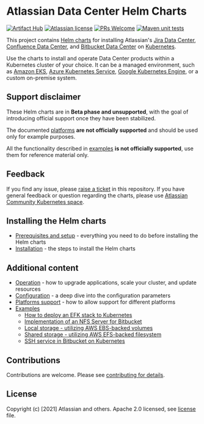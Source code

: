 # Atlassian Data Center Helm Charts

[![Artifact Hub](https://img.shields.io/endpoint?url=https://artifacthub.io/badge/repository/atlassian-data-center)](https://artifacthub.io/packages/search?repo=atlassian-data-center)
[![Atlassian license](https://img.shields.io/badge/license-Apache%202.0-blue.svg?style=flat-square)](LICENSE) 
[![PRs Welcome](https://img.shields.io/badge/PRs-welcome-brightgreen.svg?style=flat-square)](CONTRIBUTING.md) 
[![Maven unit tests](https://github.com/atlassian-labs/data-center-helm-charts/actions/workflows/maven.yml/badge.svg)](https://github.com/atlassian-labs/data-center-helm-charts/actions/workflows/maven.yml)

This project contains [Helm charts](https://helm.sh/) for installing Atlassian's [Jira Data Center](https://www.atlassian.com/enterprise/data-center/jira), [Confluence Data Center](https://www.atlassian.com/enterprise/data-center/confluence), and [Bitbucket Data Center](https://www.atlassian.com/enterprise/data-center/bitbucket) on [Kubernetes](https://kubernetes.io/docs/concepts/overview/what-is-kubernetes/). 

Use the charts to install and operate Data Center products within a Kubernetes cluster of your choice. It can be a managed environment, such as [Amazon EKS](https://aws.amazon.com/eks/), [Azure Kubernetes Service](https://azure.microsoft.com/en-au/services/kubernetes-service/), [Google Kubernetes Engine](https://cloud.google.com/kubernetes-engine), or a custom on-premise system.

## Support disclaimer

These Helm charts are in **Beta phase and unsupported**, with the goal of introducing official support once they have been
stabilized.

The documented [platforms](docs/PLATFORMS.md) **are not officially supported** and should be used only for example purposes.

All the functionality described in [examples](docs/examples) **is not officially supported**, use them for reference material only.

## Feedback

If you find any issue, please [raise a ticket](https://github.com/atlassian-labs/data-center-helm-charts/issues/new) in this repository. If you have general feedback or question regarding the charts, please use [Atlassian Community Kubernetes space](https://community.atlassian.com/t5/Atlassian-Data-Center-on/gh-p/DC_Kubernetes).

## Installing the Helm charts

* [Prerequisites and setup](docs/PREREQUISITES.md) - everything you need to do before installing the Helm charts
* [Installation](docs/INSTALLATION.md) - the steps to install the Helm charts

## Additional content

* [Operation](docs/OPERATION.md) - how to upgrade applications, scale your cluster, and update resources
* [Configuration](docs/CONFIGURATION.md) - a deep dive into the configuration parameters
* [Platforms support](docs/PLATFORMS.md) - how to allow support for different platforms
* [Examples](docs/examples/)
  * [How to deploy an EFK stack to Kubernetes](docs/examples/logging/efk/EFK.md)
  * [Implementation of an NFS Server for Bitbucket](docs/examples/storage/nfs/NFS.md)
  * [Local storage - utilizing AWS EBS-backed volumes](docs/examples/storage/aws/LOCAL_STORAGE.md)
  * [Shared storage - utilizing AWS EFS-backed filesystem](docs/examples/storage/aws/SHARED_STORAGE.md)
  * [SSH service in Bitbucket on Kubernetes](docs/examples/ssh/SSH_BITBUCKET.md)


  

## Contributions

Contributions are welcome. Please see [contributing for details](CONTRIBUTING.md). 


## License

Copyright (c) [2021] Atlassian and others.
Apache 2.0 licensed, see [license](LICENSE) file.
